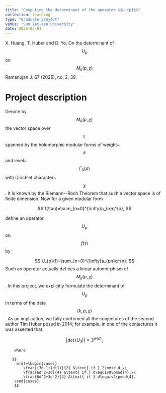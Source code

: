 ```yaml
---
title: "Computing the determinant of the operator $$U_{p}$$"
collection: teaching
type: "Graduate project"
venue: "Sun Yat-sen University"
date: 2025-03-01
---
```


X. Huang, T. Huber and D. Ye, On the determinant of $$U_{p}$$ on $$M_{k}(p,\chi)$$ Ramanujan J. 67 (2025), no. 2, 39.

Project description
===

Denote by $$M_{k}(p,\chi)$$ the vector space over $$\mathbb{C}$$ spanned by the holomorphic modular forms of weight~$$k$$ and level~$$\Gamma_{0}(p)$$ with Dirichlet character~$$\chi$$. 
It is known by the Riemann--Roch Theorem that such a vector space is of finite dimension. Now for a given modular form

$$
f(\tau)=\sum_{n=0}^{\infty}a_{n}q^{n},
$$

define an operator $$U_{p}$$ on $$f(\tau)$$ by

$$
U_{p}(f)=\sum_{n=0}^{\infty}a_{pn}q^{n}.
$$
Such an operator actually defines a linear automorphism of $$M_{k}(p,\chi)$$. In this project, we explicitly formulate the determinant of $$U_{p}$$ in terms of the data $$(k,p,\chi)$$.
As an implication, we fully confirmed all the conjectures of the second author Tim Huber posed in 2014; for example, in one of the conjectures it was asserted that

$$
        |\det(U_{3})|=3^{w(d)},
        $$
        
        where
        
       $$
         w(d)=\begin{cases}
            \frac{(3d-1)(d+1)}{2} &\text{ if } 2\nmid d,\\
            \frac{6d^2+3d}{4} &\text{ if } d\equiv0\pmod{4},\\
            \frac{6d^2+3d-2}{4} &\text{ if } d\equiv2\pmod{4}.
        \end{cases}
        $$
